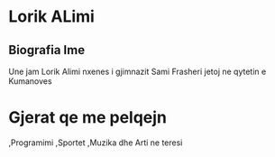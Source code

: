 # Lorik ALimi

## Biografia Ime

Une jam Lorik Alimi nxenes i gjimnazit Sami Frasheri jetoj ne qytetin e Kumanoves

# Gjerat qe me pelqejn

,Programimi
,Sportet
,Muzika dhe Arti ne teresi